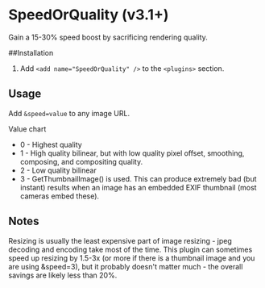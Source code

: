 # SpeedOrQuality (v3.1+)

Gain a 15-30% speed boost by sacrificing rendering quality.


##Installation

1. Add `<add name="SpeedOrQuality" />` to the `<plugins>` section.


## Usage

Add `&speed=value` to any image URL. 

Value chart

* 0 - Highest quality
* 1 - High quality bilinear, but with low quality pixel offset, smoothing, composing, and compositing quality.
* 2 - Low quality bilinear
* 3 - GetThumbnailImage() is used. This can produce extremely bad (but instant) results when an image has an embedded EXIF thumbnail (most cameras embed these).

## Notes

Resizing is usually the least expensive part of image resizing - jpeg decoding and encoding take most of the time. This plugin can sometimes speed up resizing by 1.5-3x (or more if there is a thumbnail image and you are using &speed=3), but it probably doesn't matter much - the overall savings are likely less than 20%. 

